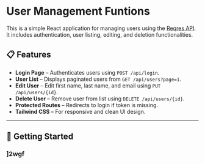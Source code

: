 # User Management Funtions

This is a simple React application for managing users using the [Reqres API](https://reqres.in/). It includes authentication, user listing, editing, and deletion functionalities.

## 📋 Features

- **Login Page** – Authenticates users using `POST /api/login`.
- **User List** – Displays paginated users from `GET /api/users?page=1`.
- **Edit User** – Edit first name, last name, and email using `PUT /api/users/{id}`.
- **Delete User** – Remove user from list using `DELETE /api/users/{id}`.
- **Protected Routes** – Redirects to login if token is missing.
- **Tailwind CSS** – For responsive and clean UI design.

---

## 🚀 Getting Started
### ]2wgf
